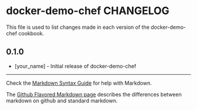 docker-demo-chef CHANGELOG
==========================

This file is used to list changes made in each version of the docker-demo-chef cookbook.

0.1.0
-----
- [your_name] - Initial release of docker-demo-chef

- - -
Check the [Markdown Syntax Guide](http://daringfireball.net/projects/markdown/syntax) for help with Markdown.

The [Github Flavored Markdown page](http://github.github.com/github-flavored-markdown/) describes the differences between markdown on github and standard markdown.
